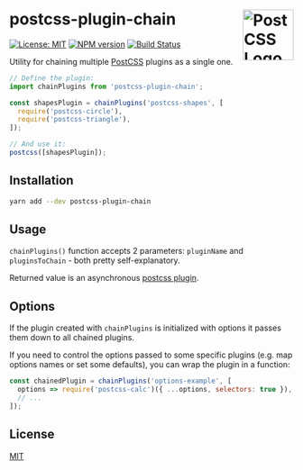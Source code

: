 # postcss-plugin-chain [<img src="https://postcss.github.io/postcss/logo.svg" alt="PostCSS Logo" width="90" height="90" align="right">][postcss]

[![License: MIT][mit-img]][mit-url]
[![NPM version][npm-img]][npm-url]
[![Build Status][build-img]][build-url]

Utility for chaining multiple [PostCSS] plugins as a single one.

```js
// Define the plugin:
import chainPlugins from 'postcss-plugin-chain';

const shapesPlugin = chainPlugins('postcss-shapes', [
  require('postcss-circle'),
  require('postcss-triangle'),
]);

// And use it:
postcss([shapesPlugin]);
```

## Installation

```sh
yarn add --dev postcss-plugin-chain
```

## Usage

`chainPlugins()` function accepts 2 parameters: `pluginName` and `pluginsToChain` - both pretty self-explanatory.

Returned value is an asynchronous [postcss plugin].

## Options

If the plugin created with `chainPlugins` is initialized with options it passes them down to all chained plugins.

If you need to control the options passed to some specific plugins (e.g. map options names or set some defaults), you can wrap the plugin in a function:

```js
const chainedPlugin = chainPlugins('options-example', [
  options => require('postcss-calc')({ ...options, selectors: true }),
  // ...
]);
```

## License

[MIT](./LICENSE)

<!-- badges -->

[mit-img]: https://img.shields.io/badge/License-MIT-blue.svg
[mit-url]: https://opensource.org/licenses/MIT
[npm-img]: https://img.shields.io/npm/v/postcss-plugin-chain.svg
[npm-url]: https://www.npmjs.com/package/postcss-plugin-chain
[build-img]: https://img.shields.io/travis/tomasz-sodzawiczny/postcss-plugin-chain.svg
[build-url]: https://travis-ci.org/tomasz-sodzawiczny/postcss-plugin-chain

<!-- links -->

[postcss]: https://postcss.org/
[postcss plugin]: http://api.postcss.org/postcss.html#.plugin
